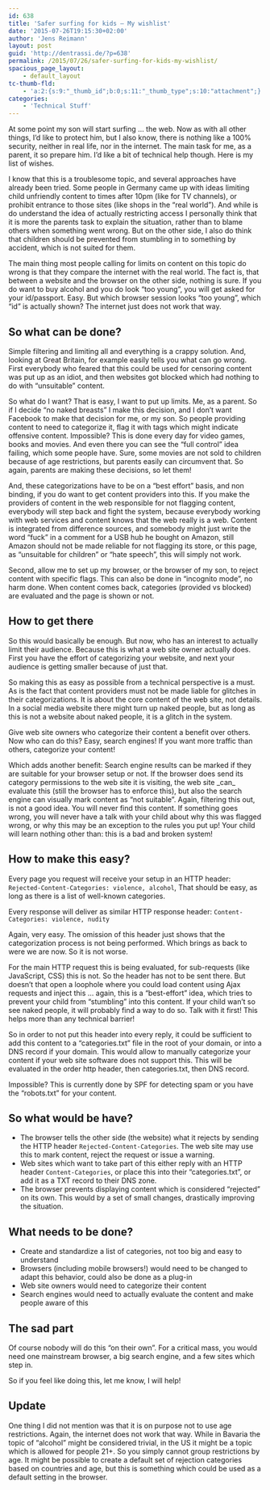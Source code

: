 ```yaml
---
id: 638
title: 'Safer surfing for kids – My wishlist'
date: '2015-07-26T19:15:30+02:00'
author: 'Jens Reimann'
layout: post
guid: 'http://dentrassi.de/?p=638'
permalink: /2015/07/26/safer-surfing-for-kids-my-wishlist/
spacious_page_layout:
    - default_layout
tc-thumb-fld:
    - 'a:2:{s:9:"_thumb_id";b:0;s:11:"_thumb_type";s:10:"attachment";}'
categories:
    - 'Technical Stuff'
---
```


At some point my son will start surfing … the web. Now as with all other things, I’d like to protect him, but I also know, there is nothing like a 100% security, neither in real life, nor in the internet. The main task for me, as a parent, it so prepare him. I’d like a bit of technical help though. Here is my list of wishes.

I know that this is a troublesome topic, and several approaches have already been tried. Some people in Germany came up with ideas limiting child unfriendly content to times after 10pm (like for TV channels), or prohibit entrance to those sites (like shops in the “real world”). And while is do understand the idea of actually restricting access I personally think that it is more the parents task to explain the situation, rather than to blame others when something went wrong. But on the other side, I also do think that children should be prevented from stumbling in to something by accident, which is not suited for them.

The main thing most people calling for limits on content on this topic do wrong is that they compare the internet with the real world. The fact is, that between a website and the browser on the other side, nothing is sure. If you do want to buy alcohol and you do look “too young”, you will get asked for your id/passport. Easy. But which browser session looks “too young”, which “id” is actually shown? The internet just does not work that way.

## So what can be done?

Simple filtering and limiting all and everything is a crappy solution. And, looking at Great Britain, for example easily tells you what can go wrong. First everybody who feared that this could be used for censoring content was put up as an idiot, and then websites got blocked which had nothing to do with “unsuitable” content.

So what do I want? That is easy, I want to put up limits. Me, as a parent. So if I decide “no naked breasts” I make this decision, and I don’t want Facebook to make that decision for me, or my son. So people providing content to need to categorize it, flag it with tags which might indicate offensive content. Impossible? This is done every day for video games, books and movies. And even there you can see the “full control” idea failing, which some people have. Sure, some movies are not sold to children because of age restrictions, but parents easily can circumvent that. So again, parents are making these decisions, so let them!

And, these categorizations have to be on a “best effort” basis, and non binding, if you do want to get content providers into this. If you make the providers of content in the web responsible for not flagging content, everybody will step back and fight the system, because everybody working with web services and content knows that the web really is a web. Content is integrated from difference sources, and somebody might just write the word “fuck” in a comment for a USB hub he bought on Amazon, still Amazon should not be made reliable for not flagging its store, or this page, as “unsuitable for children” or “hate speech”, this will simply not work.

Second, allow me to set up my browser, or the browser of my son, to reject content with specific flags. This can also be done in “incognito mode”, no harm done. When content comes back, categories (provided vs blocked) are evaluated and the page is shown or not.

## How to get there

So this would basically be enough. But now, who has an interest to actually limit their audience. Because this is what a web site owner actually does. First you have the effort of categorizing your website, and next your audience is getting smaller because of just that.

So making this as easy as possible from a technical perspective is a must. As is the fact that content providers must not be made liable for glitches in their categorizations. It is about the core content of the web site, not details. In a social media website there might turn up naked people, but as long as this is not a website about naked people, it is a glitch in the system.

Give web site owners who categorize their content a benefit over others. Now who can do this? Easy, search engines! If you want more traffic than others, categorize your content!

Which adds another benefit: Search engine results can be marked if they are suitable for your browser setup or not. If the browser does send its category permissions to the web site it is visiting, the web site \_can\_ evaluate this (still the browser has to enforce this), but also the search engine can visually mark content as “not suitable”. Again, filtering this out, is not a good idea. You will never find this content. If something goes wrong, you will never have a talk with your child about why this was flagged wrong, or why this may be an exception to the rules you put up! Your child will learn nothing other than: this is a bad and broken system!

## How to make this easy?

Every page you request will receive your setup in an HTTP header: `Rejected-Content-Categories: violence, alcohol`, That should be easy, as long as there is a list of well-known categories.

Every response will deliver as similar HTTP response header: `Content-Categories: violence, nudity`

Again, very easy. The omission of this header just shows that the categorization process is not being performed. Which brings as back to were we are now. So it is not worse.

For the main HTTP request this is being evaluated, for sub-requests (like JavaScript, CSS) this is not. So the header has not to be sent there. But doesn’t that open a loophole where you could load content using Ajax requests and inject this … again, this is a “best-effort” idea, which tries to prevent your child from “stumbling” into this content. If your child wan’t so see naked people, it will probably find a way to do so. Talk with it first! This helps more than any technical barrier!

So in order to not put this header into every reply, it could be sufficient to add this content to a “categories.txt” file in the root of your domain, or into a DNS record if your domain. This would allow to manually categorize your content if your web site software does not support this. This will be evaluated in the order http header, then categories.txt, then DNS record.

Impossible? This is currently done by SPF for detecting spam or you have the “robots.txt” for your content.

## So what would be have?

- The browser tells the other side (the website) what it rejects by sending the HTTP header `Rejected-Content-Categories`. The web site may use this to mark content, reject the request or issue a warning.
- Web sites which want to take part of this either reply with an HTTP header `Content-Categories`, or place this into their “categories.txt”, or add it as a TXT record to their DNS zone.
- The browser prevents displaying content which is considered “rejected” on its own.
This would by a set of small changes, drastically improving the situation.


## What needs to be done?

- Create and standardize a list of categories, not too big and easy to understand
- Browsers (including mobile browsers!) would need to be changed to adapt this behavior, could also be done as a plug-in
- Web site owners would need to categorize their content
- Search engines would need to actually evaluate the content and make people aware of this

## The sad part

Of course nobody will do this “on their own”. For a critical mass, you would need one mainstream browser, a big search engine, and a few sites which step in.

So if you feel like doing this, let me know, I will help!

## Update

One thing I did not mention was that it is on purpose not to use age restrictions. Again, the internet does not work that way. While in Bavaria the topic of “alcohol” might be considered trivial, in the US it might be a topic which is allowed for people 21+. So you simply cannot group restrictions by age. It might be possible to create a default set of rejection categories based on countries and age, but this is something which could be used as a default setting in the browser.